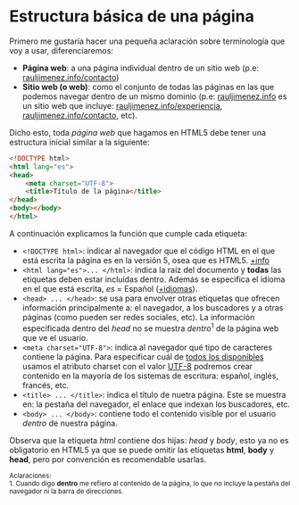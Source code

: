 # Estructura básica de una página

Primero me gustaría hacer una pequeña aclaración sobre terminología que voy a usar, diferenciaremos:
- **Página web**: a una página individual dentro de un sitio web (p.e: [rauljimenez.info/contacto]( view-source:http://rauljimenez.info/contacto))
- **Sitio web (o web)**: como el conjunto de todas las páginas en las que podemos navegar dentro de un mismo dominio (p.e: [rauljimenez.info](http://rauljimenez.info) es un sitio web que incluye: [rauljimenez.info/experiencia](http://rauljimenez.info/experiencia/), [rauljimenez.info/contacto](http://rauljimenez.info/contacto), etc).

Dicho esto, toda *página web* que hagamos en HTML5 debe tener una estructura inicial similar a la siguiente:

```html
<!DOCTYPE html>
<html lang="es">
<head>
	<meta charset="UTF-8">
	<title>Título de la página</title>
</head>
<body></body>
</html>
```

A continuación explicamos la función que cumple cada etiqueta:

* ```<!DOCTYPE html>```: indicar al navegador que el código HTML en el que está escrita la página es en la versión 5, osea que es HTML5. [+info](http://www.w3.org/TR/2011/WD-html5-20110525/syntax.html#the-doctype)
* ```<html lang="es">... </html>```: indica la raíz del documento y **todas** las etiquetas deben estar incluidas dentro. Además se especifica el idioma en el que está escrita, *es* = Español ([+idiomas](http://www.iana.org/assignments/language-subtag-registry/language-subtag-registry)).
* ```<head> ... </head>```: se usa para envolver otras etiquetas que ofrecen información principalmente a: el navegador, a los buscadores y a otras páginas (como pueden ser redes sociales, etc). La información especificada dentro del *head* no se muestra *dentro*<sup>1</sup> de la página web que ve el usuario.
* ```<meta charset="UTF-8">```: indica al navegador qué tipo de caracteres contiene la página. Para especificar cuál de [todos los disponibles](http://www.iana.org/assignments/character-sets/character-sets.xhtml) usamos el atributo charset con el valor [UTF-8](http://tools.ietf.org/html/rfc3629) podremos crear contenido en la mayoría de los sistemas de escritura: español, inglés, francés, etc.
* ```<title> ... </title>```: indica el título de nuetra página. Este se muestra en: la pestaña del navegador, el enlace que indexan los buscadores, etc.
* ```<body> ... </body>```: contiene todo el contenido visible por el usuario *dentro* de nuestra página.
 
Observa que la etiqueta *html* contiene dos hijas: *head* y *body*, esto ya no es obligatorio en HTML5 ya que se puede omitir las etiquetas **html**, **body** y **head**, pero por convención es recomendable usarlas.

<small>Aclaraciones:</small><br>
<small>1. Cuando digo **dentro** me refiero al contenido de la página, lo que no incluye la pestaña del navegador ni la barra de direcciones.</small><br>